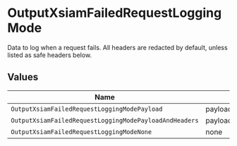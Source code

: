 # OutputXsiamFailedRequestLoggingMode

Data to log when a request fails. All headers are redacted by default, unless listed as safe headers below.


## Values

| Name                                                   | Value                                                  |
| ------------------------------------------------------ | ------------------------------------------------------ |
| `OutputXsiamFailedRequestLoggingModePayload`           | payload                                                |
| `OutputXsiamFailedRequestLoggingModePayloadAndHeaders` | payloadAndHeaders                                      |
| `OutputXsiamFailedRequestLoggingModeNone`              | none                                                   |